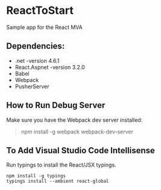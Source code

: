 # ReactToStart
Sample app for the React MVA

## Dependencies:
* .net -version 4.6.1
* React.Aspnet -version 3.2.0
* Babel
* Webpack
* PusherServer

## How to Run Debug Server

Make sure you have the Webpack dev server installed: 

> npm install -g webpack webpack-dev-server

## To Add Visual Studio Code Intellisense

Run typings to install the React/JSX typings.

```
npm install -g typings
typings install --ambient react-global
```
